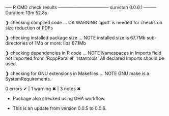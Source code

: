 
── R CMD check results ──────────────── survstan 0.0.6.1 ────
Duration: 13m 52.8s

❯ checking compiled code ... OK
   WARNING
  ‘qpdf’ is needed for checks on size reduction of PDFs

❯ checking installed package size ... NOTE
    installed size is 67.7Mb
    sub-directories of 1Mb or more:
      libs  67.1Mb

❯ checking dependencies in R code ... NOTE
  Namespaces in Imports field not imported from:
    ‘RcppParallel’ ‘rstantools’
    All declared Imports should be used.

❯ checking for GNU extensions in Makefiles ... NOTE
  GNU make is a SystemRequirements.

0 errors ✔ | 1 warning ✖ | 3 notes ✖


* Package also checked using GHA workflow.

* This is an update from version 0.0.5 to 0.0.6.
